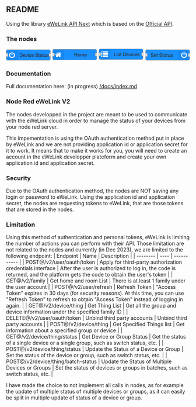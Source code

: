 ## README

Using the library [eWeLink API Next](https://github.com/nocmt/ewelink-api-next) which is based on the [Official API](https://coolkit-technologies.github.io/eWeLink-API/#/en/PlatformOverview).

### The nodes
![get-status](https://github.com/FloFlal/node-red-ewelink-v2-oauth/blob/1fa97bad4c02f6fb0daa6336ae2c8a89862b3d43/docs/images/ewelink-v2-get-status.png)
![get-home](https://github.com/FloFlal/node-red-ewelink-v2-oauth/blob/1fa97bad4c02f6fb0daa6336ae2c8a89862b3d43/docs/images/ewelink-v2-home.png)
![list-devices](https://github.com/FloFlal/node-red-ewelink-v2-oauth/blob/1fa97bad4c02f6fb0daa6336ae2c8a89862b3d43/docs/images/ewelink-v2-list-devices.png)
![set-status](https://github.com/FloFlal/node-red-ewelink-v2-oauth/blob/1fa97bad4c02f6fb0daa6336ae2c8a89862b3d43/docs/images/ewelink-v2-set-status.png)

### Documentation

Full documentation here: (in progress) [/docs/index.md](https://github.com/FloFlal/node-red-ewelink-v2-oauth/blob/1fa97bad4c02f6fb0daa6336ae2c8a89862b3d43/docs/index.md)

### Node Red eWeLink V2

The nodes developped in the project are meant to be used to communicate with the eWeLink cloud in order to manage the status of your devices from your node red server.

This impementation is using the OAuth authentication method put in place by eWeLink and we are not providing application id or application secret for it to work.
It means that to make it works for you, you will need to create an account in the eWeLink developper plateform and create your own application id and application secret.

### Security

Due to the OAuth authentication method, the nodes are NOT saving any login or password to eWeLink. Using the application id and application secret, the nodes are requesting tokens to eWeLink, that are those tokens that are stored in the nodes.

### Limitation

Using this method of authentication and personal tokens, eWeLink is limiting the number of actions you can perform with their API. Those limitation are not related to the nodes and currently (in Dec 2023), we are limited to the following endpoint:
| Endpoint | Name | Description |
| -------- | ---- | ----------- |
| POST@/v2/user/oauth/token | Apply for third-party authorization credentials interface | After the user is authorized to log in, the code is returned, and the platform gets the code to obtain the user's token |
| GET@/v2/family | Get home and room List | There is at least 1 family under the user account |
| POST@/v2/user/refresh | Refresh Token | "Access Token" expires in 30 days (for security reasons). At this time, you can use "Refresh Token" to refresh to obtain "Access Token" instead of logging in again. |
| GET@/v2/device/thing | Get Thing List | Get all the group and device information under the specified family ID |
| DELETE@/v2/user/oauth/token | Unbind third party accounts | Unbind third party accounts |
| POST@/v2/device/thing | Get Specified Things list | Get information about a specified group or device |
| GET@/v2/device/thing/status | Get Device or Group Status | Get the status of a single device or a single group, such as switch status, etc. |
| POST@/v2/device/thing/status | Update the Status of a Device or Group | Set the status of the device or group, such as switch status, etc. |
| POST@/v2/device/thing/batch-status | Update the Status of Multiple Devices or Groups | Set the status of devices or groups in batches, such as switch status, etc. |

I have made the choice to not implement all calls in nodes, as for example the update of multiple status of multiple devices or groups, as it can easily be split in multiple update of status of a device or group.
